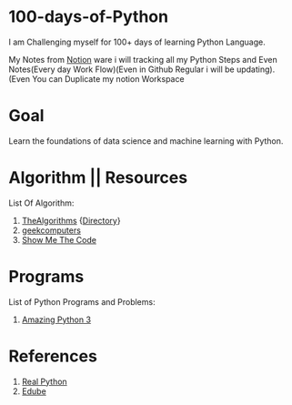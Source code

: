 # 100-days-of-Python
I am Challenging myself for 100+ days of learning Python Language.

My Notes from [Notion] ware i will tracking all my Python Steps and Even Notes(Every day Work Flow)(Even in Github Regular i will be updating).
(Even You can Duplicate my notion Workspace 
# Goal
Learn the foundations of data science and machine learning with Python.

# Algorithm || Resources
List Of Algorithm:
  1. [TheAlgorithms](https://github.com/TheAlgorithms/Python) {[Directory](https://github.com/TheAlgorithms/Python/blob/master/DIRECTORY.md)}
  2. [geekcomputers](https://github.com/geekcomputers/Python)
  3. [Show Me The Code](https://github.com/Show-Me-the-Code/python)

# Programs
List of Python Programs and Problems:
  1. [Amazing Python 3](https://github.com/ash/amazing_python3)
# References
  1. [Real Python](https://realpython.com/)
  2. [Edube](https://edube.org/learn)

<!---Links || Reference--->

[Notion]: https://www.notion.so/2021-Python-d373db25e4354031af8128ec28df3781

